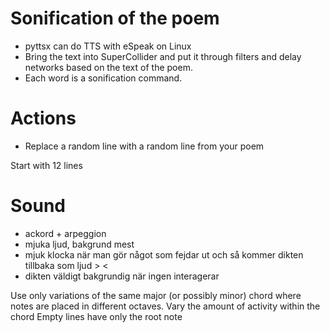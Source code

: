 # Sonification of the poem

- pyttsx can do TTS with eSpeak on Linux
- Bring the text into SuperCollider and put it through filters and delay networks based on the text of the poem.
- Each word is a sonification command.



# Actions

- Replace a random line with a random line from your poem

Start with 12 lines


# Sound

- ackord + arpeggion
- mjuka ljud, bakgrund mest
- mjuk klocka när man gör något som fejdar ut och så kommer dikten tillbaka som ljud > <
- dikten väldigt bakgrundig när ingen interagerar




Use only variations of the same major (or possibly minor) chord where notes are placed in different octaves.
Vary the amount of activity within the chord
Empty lines have only the root note